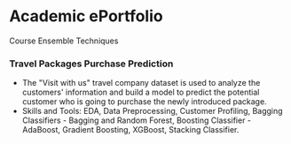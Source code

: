 # Academic ePortfolio
Course Ensemble Techniques

### Travel Packages Purchase Prediction
  - The "Visit with us" travel company dataset is used to analyze the customers' information and build a model to predict the potential customer who is going to purchase the newly introduced package.
  - Skills and Tools: EDA, Data Preprocessing, Customer Profiling, Bagging Classifiers - Bagging and Random Forest, Boosting Classifier - AdaBoost, Gradient Boosting, XGBoost, Stacking Classifier.
